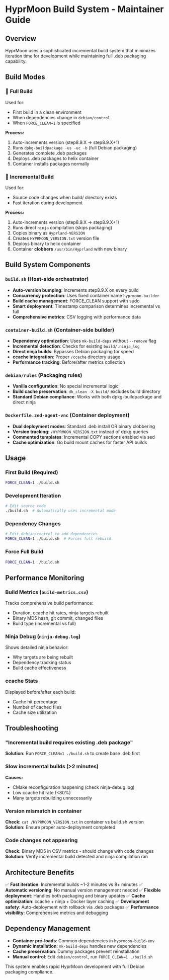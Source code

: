 # HyprMoon Build System - Maintainer Guide

## Overview

HyprMoon uses a sophisticated incremental build system that minimizes iteration time for development while maintaining full .deb packaging capability.

## Build Modes

### 🔧 **Full Build**
Used for:
- First build in a clean environment
- When dependencies change in `debian/control`
- When `FORCE_CLEAN=1` is specified

**Process:**
1. Auto-increments version (step8.9.X → step8.9.X+1)
2. Runs `dpkg-buildpackage -us -uc -b` (full Debian packaging)
3. Generates complete .deb packages
4. Deploys .deb packages to helix container
5. Container installs packages normally

### 🚀 **Incremental Build**
Used for:
- Source code changes when build/ directory exists
- Fast iteration during development

**Process:**
1. Auto-increments version (step8.9.X → step8.9.X+1)
2. Runs direct `ninja` compilation (skips packaging)
3. Copies binary as `Hyprland-VERSION`
4. Creates `HYPRMOON_VERSION.txt` version file
5. Deploys binary to helix container
6. Container **clobbers** `/usr/bin/Hyprland` with new binary

## Build System Components

### `build.sh` (Host-side orchestrator)
- **Auto-version bumping**: Increments step8.9.X on every build
- **Concurrency protection**: Uses fixed container name `hyprmoon-builder`
- **Build cache management**: FORCE_CLEAN support with sudo
- **Smart deployment**: Timestamp comparison determines incremental vs full
- **Comprehensive metrics**: CSV logging with performance data

### `container-build.sh` (Container-side builder)
- **Dependency optimization**: Uses `mk-build-deps` without `--remove` flag
- **Incremental detection**: Checks for existing `build/.ninja_log`
- **Direct ninja builds**: Bypasses Debian packaging for speed
- **ccache integration**: Proper `/ccache` directory usage
- **Performance tracking**: Before/after metrics collection

### `debian/rules` (Packaging rules)
- **Vanilla configuration**: No special incremental logic
- **Build cache preservation**: `dh_clean -X build/` excludes build directory
- **Standard Debian compliance**: Works with both dpkg-buildpackage and direct ninja

### `Dockerfile.zed-agent-vnc` (Container deployment)
- **Dual deployment modes**: Standard .deb install OR binary clobbering
- **Version tracking**: `/HYPRMOON_VERSION.txt` instead of dpkg queries
- **Commented templates**: Incremental COPY sections enabled via sed
- **Cache optimization**: Go build mount caches for faster API builds

## Usage

### First Build (Required)
```bash
FORCE_CLEAN=1 ./build.sh
```

### Development Iteration
```bash
# Edit source code
./build.sh  # Automatically uses incremental mode
```

### Dependency Changes
```bash
# Edit debian/control to add dependencies
FORCE_CLEAN=1 ./build.sh  # Forces full rebuild
```

### Force Full Build
```bash
FORCE_CLEAN=1 ./build.sh
```

## Performance Monitoring

### Build Metrics (`build-metrics.csv`)
Tracks comprehensive build performance:
- Duration, ccache hit rates, ninja targets rebuilt
- Binary MD5 hash, git commit, changed files
- Build type (incremental vs full)

### Ninja Debug (`ninja-debug.log`)
Shows detailed ninja behavior:
- Why targets are being rebuilt
- Dependency tracking status
- Build cache effectiveness

### ccache Stats
Displayed before/after each build:
- Cache hit percentage
- Number of cached files
- Cache size utilization

## Troubleshooting

### "Incremental build requires existing .deb package"
**Solution:** Run `FORCE_CLEAN=1 ./build.sh` to create base .deb first

### Slow incremental builds (>2 minutes)
**Causes:**
- CMake reconfiguration happening (check ninja-debug.log)
- Low ccache hit rate (<80%)
- Many targets rebuilding unnecessarily

### Version mismatch in container
**Check:** `cat /HYPRMOON_VERSION.txt` in container vs build.sh version
**Solution:** Ensure proper auto-deployment completed

### Code changes not appearing
**Check:** Binary MD5 in CSV metrics - should change with code changes
**Solution:** Verify incremental build detected and ninja compilation ran

## Architecture Benefits

✅ **Fast iteration**: Incremental builds ~1-2 minutes vs 8+ minutes
✅ **Automatic versioning**: No manual version management needed
✅ **Flexible deployment**: Handles both packaging and binary updates
✅ **Cache optimization**: ccache + ninja + Docker layer caching
✅ **Development safety**: Auto-deployment with rollback via .deb packages
✅ **Performance visibility**: Comprehensive metrics and debugging

## Dependency Management

- **Container pre-loads**: Common dependencies in `hyprmoon-build-env`
- **Dynamic installation**: `mk-build-deps` handles new dependencies
- **Cache preservation**: Dummy packages prevent reinstallation
- **Manual control**: Edit `debian/control`, run `FORCE_CLEAN=1 ./build.sh`

This system enables rapid HyprMoon development with full Debian packaging compliance.